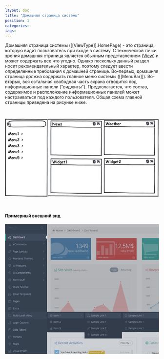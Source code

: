 ```yaml
---
layout: doc
title: "Домашняя страница системы"
position: 1
categories: 
tags: 
---
```


Домашняя страница системы ([[ViewType]].HomePage) - это страница, которую видит пользователь при входе в систему. С технической точки зрения домашняя страница является обычным представлением ([View](http://demo.infinnity.ru:8081/display/MC/View)) и может содержать все что угодно. Однако поскольку данный раздел носит рекомендательный характер, поэтому следует ввести определенные требования к домашней странице. Во-первых, домашняя страница должна содержать главное меню системы ([[MenuBar]]). Во-вторых, вся остальная свободная часть экрана отводится под информационные панели ("виджиты"). Предполагается, что состав, содержимое и расположение информационных панелей может настраиваться под каждого пользователя. Общая схема главной страницы приведена на рисунке ниже.

   

![](HomePage.png)

 

#### Примерный внешний вид

![](HomePage_Ex.png)

 

 

